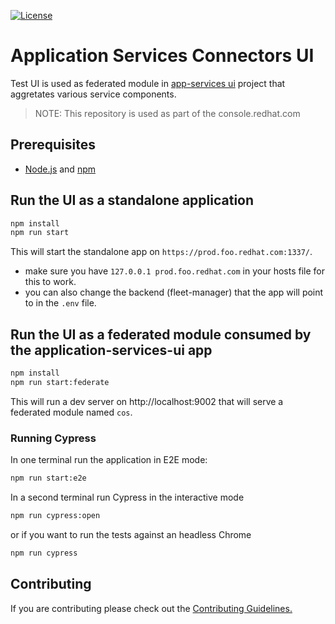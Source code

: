 [![License](https://img.shields.io/badge/license-Apache--2.0-blue.svg)](http://www.apache.org/licenses/LICENSE-2.0)

# Application Services Connectors UI

Test UI is used as federated module in [app-services ui](https://github.com/redhat-developer/app-services-ui) project
that aggretates various service components. 

> NOTE: This repository is used as part of the console.redhat.com

## Prerequisites
* [Node.js](https://nodejs.org/en/download/) and [npm](https://docs.npmjs.com/downloading-and-installing-node-js-and-npm)

## Run the UI as a standalone application

```sh
npm install
npm run start
```

This will start the standalone app on `https://prod.foo.redhat.com:1337/`. 

- make sure you have `127.0.0.1 prod.foo.redhat.com` in your hosts file for this to work.
- you can also change the backend (fleet-manager) that the app will point to in the `.env` file.

## Run the UI as a federated module consumed by the application-services-ui app

```sh
npm install
npm run start:federate
```

This will run a dev server on http://localhost:9002 that will serve a federated module named `cos`.

### Running Cypress

In one terminal run the application in E2E mode:

```sh
npm run start:e2e
```

In a second terminal run Cypress in the interactive mode

```sh
npm run cypress:open
```

or if you want to run the tests against an headless Chrome

```sh
npm run cypress
```

## Contributing

If you are contributing please check out the [Contributing Guidelines.](https://github.com/bf2fc6cc711aee1a0c2a/cos-ui/blob/main/CONTRIBUTING.md)
